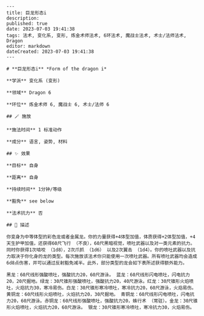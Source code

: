 
    ---
    title: 巨龙形态i
    description: 
    published: true
    date: 2023-07-03 19:41:38
    tags: 法术, 变化系, 变形, 炼金术师法术, 6环法术, 魔战士法术, 术士/法师法术, Dragon
    editor: markdown
    dateCreated: 2023-07-03 19:41:38
    ---

    # **巨龙形态i** *Form of the dragon i*

    **学派** 变化系 (变形) 

    **领域** Dragon 6

    **环位** 炼金术师 6, 魔战士 6, 术士/法师 6

    ## 🪄 施放

    **施法时间** 1 标准动作

    **成分** 语言, 姿势, 材料

    ## ✨ 效果 

    **目标** 自身 

    **距离** 自身  

    **持续时间** 1分钟/等级 

    **豁免** see below

    **法术抗力** 否

    ## 📖 描述

    你变身为中等体型的彩色龙或者金属龙。你的力量获得+4体型加值，体质获得+2体型加值，+4天生护甲加值，还获得60尺飞行 （不良），60尺黑暗视觉，喷吐武器以及对一类元素的抗力。同时你获得1次啮咬 （1d8），2次爪抓 （1d6） 以及2次翼击 （1d4）。你的喷吐武器以及抗力取决于你化身的龙的类型。每次施放该法术你只能使用一次喷吐武器。所有喷吐武器均会造成6d8点伤害，并可以通过反射豁免减半。此外，部分类型的龙会如下表所述获得额外能力。

    黑龙：60尺线形强酸喷吐，强酸抗力20，60尺游泳。 蓝龙：60尺线形闪电喷吐，闪电抗力20，20尺掘地。绿龙：30尺锥形强酸喷吐，强酸抗力20，40尺游泳。红龙：30尺锥形火焰喷吐，火焰抗力30，寒冷易伤。白龙：30尺锥形寒冷喷吐，寒冷抗力20，60尺游泳，火焰易伤。黄铜龙：60尺线形火焰喷吐，火焰抗力20，30尺掘地。 青铜龙：60尺线形闪电喷吐，闪电抗力20，60尺游泳。赤铜龙：60尺线形强酸喷吐，强酸抗力20，蛛行术 （常驻）。金龙：30尺锥形火焰喷吐，火焰抗力20，60尺游泳。 银龙：30尺锥形寒冷喷吐，寒冷抗力30，火焰易伤。
    